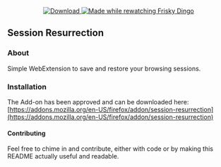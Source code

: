 <p align="center">
    <a href="https://addons.mozilla.org/en-US/firefox/addon/cyrillo/" target="_blank">
        <img src="https://img.shields.io/badge/Firefox-Addon-orange.svg" alt="Download">
    </a>
    <a href="#">
        <img src="https://img.shields.io/badge/Made-while%20rewatching%20Frisky%20Dingo-9C599C.svg" alt="Made while rewatching Frisky Dingo">
    </a>
</p>

## Session Resurrection
### About
Simple WebExtension to save and restore your browsing sessions.

### Installation
The Add-on has been approved and can be downloaded here: [https://addons.mozilla.org/en-US/firefox/addon/session-resurrection](https://addons.mozilla.org/en-US/firefox/addon/session-resurrection)

#### Contributing
Feel free to chime in and contribute, either with code or by making this README actually useful and readable.

